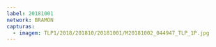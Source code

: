 ```yaml
---
label: 20181001
network: BRAMON
capturas:
  - imagem: TLP1/2018/201810/20181001/M20181002_044947_TLP_1P.jpg
---
```

